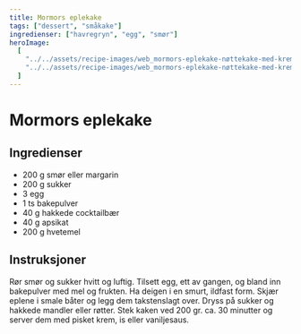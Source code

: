 ```yaml
---
title: Mormors eplekake
tags: ["dessert", "småkake"]
ingredienser: ["havregryn", "egg", "smør"]
heroImage:
  [
    "../../assets/recipe-images/web_mormors-eplekake-nøttekake-med-krem.jpg",
    "../../assets/recipe-images/web_mormors-eplekake-nøttekake-med-krem-to.jpg",
  ]
---
```


# Mormors eplekake

## Ingredienser

- 200 g smør eller margarin
- 200 g sukker
- 3 egg
- 1 ts bakepulver
- 40 g hakkede cocktailbær
- 40 g apsikat
- 200 g hvetemel

## Instruksjoner

Rør smør og sukker hvitt og luftig. Tilsett egg, ett av gangen, og bland inn bakepulver med mel og frukten. Ha deigen i en smurt, ildfast form. Skjær eplene i smale båter og legg dem takstenslagt over. Dryss på sukker og hakkede mandler eller røtter. Stek kaken ved 200 gr. ca. 30 minutter og server dem med pisket krem, is eller vaniljesaus.

